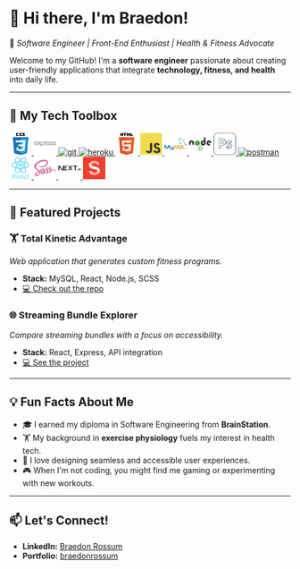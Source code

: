 # 👋 Hi there, I'm Braedon!

🌟 _Software Engineer | Front-End Enthusiast | Health & Fitness Advocate_

Welcome to my GitHub! I'm a **software engineer** passionate about creating user-friendly applications that integrate **technology, fitness, and health** into daily life.

----------

## 🔧 My Tech Toolbox

<p align="left">
  <a href="https://www.w3schools.com/css/" target="_blank" rel="noreferrer">
    <img src="https://raw.githubusercontent.com/devicons/devicon/master/icons/css3/css3-original-wordmark.svg" alt="css3" width="40" height="40"/>
  </a>
  <a href="https://expressjs.com" target="_blank" rel="noreferrer">
    <img src="https://raw.githubusercontent.com/devicons/devicon/master/icons/express/express-original-wordmark.svg" alt="express" width="40" height="40"/>
  </a>
  <a href="https://git-scm.com/" target="_blank" rel="noreferrer">
    <img src="https://www.vectorlogo.zone/logos/git-scm/git-scm-icon.svg" alt="git" width="40" height="40"/>
  </a>
  <a href="https://heroku.com" target="_blank" rel="noreferrer">
    <img src="https://www.vectorlogo.zone/logos/heroku/heroku-icon.svg" alt="heroku" width="40" height="40"/>
  </a>
  <a href="https://www.w3.org/html/" target="_blank" rel="noreferrer">
    <img src="https://raw.githubusercontent.com/devicons/devicon/master/icons/html5/html5-original-wordmark.svg" alt="html5" width="40" height="40"/>
  </a>
  <a href="https://developer.mozilla.org/en-US/docs/Web/JavaScript" target="_blank" rel="noreferrer">
    <img src="https://raw.githubusercontent.com/devicons/devicon/master/icons/javascript/javascript-original.svg" alt="javascript" width="40" height="40"/>
  </a>
  <a href="https://www.mysql.com/" target="_blank" rel="noreferrer">
    <img src="https://raw.githubusercontent.com/devicons/devicon/master/icons/mysql/mysql-original-wordmark.svg" alt="mysql" width="40" height="40"/>
  </a>
  <a href="https://nodejs.org" target="_blank" rel="noreferrer">
    <img src="https://raw.githubusercontent.com/devicons/devicon/master/icons/nodejs/nodejs-original-wordmark.svg" alt="nodejs" width="40" height="40"/>
  </a>
  <a href="https://www.photoshop.com/en" target="_blank" rel="noreferrer">
    <img src="https://raw.githubusercontent.com/devicons/devicon/master/icons/photoshop/photoshop-line.svg" alt="photoshop" width="40" height="40"/>
  </a>
  <a href="https://postman.com" target="_blank" rel="noreferrer">
    <img src="https://www.vectorlogo.zone/logos/getpostman/getpostman-icon.svg" alt="postman" width="40" height="40"/>
  </a>
  <a href="https://reactjs.org/" target="_blank" rel="noreferrer">
    <img src="https://raw.githubusercontent.com/devicons/devicon/master/icons/react/react-original-wordmark.svg" alt="react" width="40" height="40"/>
  </a>
  <a href="https://sass-lang.com" target="_blank" rel="noreferrer">
    <img src="https://raw.githubusercontent.com/devicons/devicon/master/icons/sass/sass-original.svg" alt="sass" width="40" height="40"/>
  </a>
  <a href="https://nextjs.org/" target="_blank" rel="noreferrer">
    <img src="https://raw.githubusercontent.com/devicons/devicon/master/icons/nextjs/nextjs-original-wordmark.svg" alt="nextjs" width="40" height="40"/>
  </a>
  <a href="https://www.sanity.io/" target="_blank" rel="noreferrer">
    <img src="https://raw.githubusercontent.com/devicons/devicon/master/icons/sanity/sanity-original.svg" alt="sanity" width="40" height="40"/>
  </a>
</p>

----------

## 🚀 Featured Projects

### 🏋️ **Total Kinetic Advantage**

_Web application that generates custom fitness programs._

-   **Stack:** MySQL, React, Node.js, SCSS
-   [💻 Check out the repo](https://github.com/braedonrossum/tka-react)

### 🌐 **Streaming Bundle Explorer**

_Compare streaming bundles with a focus on accessibility._

-   **Stack:** React, Express, API integration
-   [💻 See the project](https://github.com/braedonrossum/streaming-bundle-explorer)

----------

## 💡 Fun Facts About Me

-   🎓 I earned my diploma in Software Engineering from **BrainStation**.
-   🏋️ My background in **exercise physiology** fuels my interest in health tech.
-   🎨 I love designing seamless and accessible user experiences.
-   🎮 When I'm not coding, you might find me gaming or experimenting with new workouts.

----------

## 📫 Let's Connect!

-   **LinkedIn:** [Braedon Rossum](https://www.linkedin.com/in/braedonrossum)
-   **Portfolio:** [braedonrossum](https://braedonrossum.netlify.app/)
